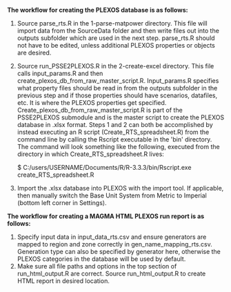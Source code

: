 **The workflow for creating the PLEXOS database is as follows:**

1.	Source parse_rts.R in the 1-parse-matpower directory. This file will import data from the SourceData folder and then write files out into the outputs subfolder which are used in the next step. parse_rts.R should not have to be edited, unless additional PLEXOS properties or objects are desired.
2.	Source run_PSSE2PLEXOS.R in the 2-create-excel directory. This file calls input_params.R and then create_plexos_db_from_raw_master_script.R. Input_params.R specifies what property files should be read in from the outputs subfolder in the previous step and if those properties should have scenarios, datafiles, etc. It is where the PLEXOS properties get specified. Create_plexos_db_from_raw_master_script.R is part of the PSSE2PLEXOS submodule and is the master script to create the PLEXOS database in .xlsx format. Steps 1 and 2 can both be accomplished by instead executing an R script (Create_RTS_spreadsheet.R) from the command line by calling the Rscript executable in the 'bin' directory. The command will look something like the following, executed from the directory in which Create_RTS_spreadsheet.R lives:

    $ C:/users/USERNAME/Documents/R/R-3.3.3/bin/Rscript.exe create_RTS_spreadsheet.R

3.	Import the .xlsx database into PLEXOS with the import tool. If applicable, then manually switch the Base Unit System from Metric to Imperial (bottom left corner in Settings).

**The workflow for creating a MAGMA HTML PLEXOS run report is as follows:**

1.	Specify input data in input_data_rts.csv and ensure generators are mapped to region and zone correctly in gen_name_mapping_rts.csv. Generation type can also be specified by generator here, otherwise the PLEXOS categories in the database will be used by default.
2.	Make sure all file paths and options in the top section of run_html_output.R are correct. Source run_html_output.R to create HTML report in desired location.
